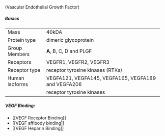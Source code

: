 (Vascular Endothelial Growth Factor)

##### Basics

|                |                                                     |
| -------------- | --------------------------------------------------- |
| Mass           | 40kDA                                               |
| Protein type   | dimeric glycoprotein                                |
| Group Members  | **A**, B, C, D and PLGF                             |
| Receptors      | VEGFR1, VEGFR2, VEGFR3                              |
|      Receptor type          |    receptor tyrosine kinases (RTKs)                                                 |
| Human Isoforms | VEGFA121, VEGFA145, VEGFA165, VEGFA189 and VEGFA206 |
|   | receptor tyrosine kinases                           |

##### VEGF Binding:
- [[VEGF Receptor Binding]]
- [[VEGF affibody binding]]
- [[VEGF Heparin Binding]]